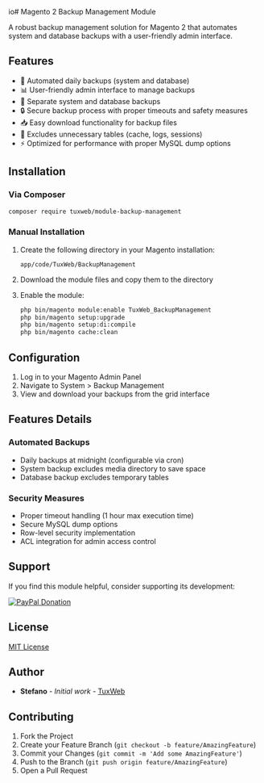 io# Magento 2 Backup Management Module

A robust backup management solution for Magento 2 that automates system and database backups with a user-friendly admin interface.

## Features

- 🔄 Automated daily backups (system and database)
- 📊 User-friendly admin interface to manage backups
- 💾 Separate system and database backups
- 🔒 Secure backup process with proper timeouts and safety measures
- 📥 Easy download functionality for backup files
- 🚫 Excludes unnecessary tables (cache, logs, sessions)
- ⚡ Optimized for performance with proper MySQL dump options

## Installation

### Via Composer

```bash
composer require tuxweb/module-backup-management
```

### Manual Installation

1. Create the following directory in your Magento installation:
   ```
   app/code/TuxWeb/BackupManagement
   ```

2. Download the module files and copy them to the directory

3. Enable the module:
   ```bash
   php bin/magento module:enable TuxWeb_BackupManagement
   php bin/magento setup:upgrade
   php bin/magento setup:di:compile
   php bin/magento cache:clean
   ```

## Configuration

1. Log in to your Magento Admin Panel
2. Navigate to System > Backup Management
3. View and download your backups from the grid interface

## Features Details

### Automated Backups
- Daily backups at midnight (configurable via cron)
- System backup excludes media directory to save space
- Database backup excludes temporary tables

### Security Measures
- Proper timeout handling (1 hour max execution time)
- Secure MySQL dump options
- Row-level security implementation
- ACL integration for admin access control

## Support

If you find this module helpful, consider supporting its development:

[![PayPal Donation](https://img.shields.io/badge/Donate-PayPal-blue.svg)](https://paypal.me/tustef)

## License

[MIT License](LICENSE)

## Author

- **Stefano** - *Initial work* - [TuxWeb](https://github.com/tuxweb)

## Contributing

1. Fork the Project
2. Create your Feature Branch (`git checkout -b feature/AmazingFeature`)
3. Commit your Changes (`git commit -m 'Add some AmazingFeature'`)
4. Push to the Branch (`git push origin feature/AmazingFeature`)
5. Open a Pull Request